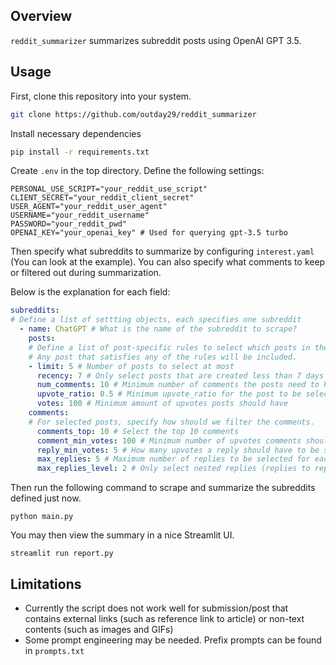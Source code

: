 ## Overview

`reddit_summarizer` summarizes subreddit posts using OpenAI GPT 3.5.

## Usage

First, clone this repository into your system.

```bash
git clone https://github.com/outday29/reddit_summarizer
```

Install necessary dependencies

```bash
pip install -r requirements.txt
```

Create `.env` in the top directory. Define the following settings:

```
PERSONAL_USE_SCRIPT="your_reddit_use_script"
CLIENT_SECRET="your_reddit_client_secret"
USER_AGENT="your_reddit_user_agent"
USERNAME="your_reddit_username"
PASSWORD="your_reddit_pwd"
OPENAI_KEY="your_openai_key" # Used for querying gpt-3.5 turbo
```

Then specify what subreddits to summarize by configuring `interest.yaml` (You can look at the example). You can also specify what comments to keep or filtered out during summarization.

Below is the explanation for each field:

```yaml
subreddits: 
# Define a list of settting objects, each specifies one subreddit
  - name: ChatGPT # What is the name of the subreddit to scrape?
    posts: 
    # Define a list of post-specific rules to select which posts in the subreddit to summarize.
    # Any post that satisfies any of the rules will be included.
    - limit: 5 # Number of posts to select at most
      recency: 7 # Only select posts that are created less than 7 days ago
      num_comments: 10 # Minimum number of comments the posts need to have
      upvote_ratio: 0.5 # Minimum upvote_ratio for the post to be selected
      votes: 100 # Minimum amount of upvotes posts should have
    comments:
    # For selected posts, specify how should we filter the comments. 
      comments_top: 10 # Select the top 10 comments
      comment_min_votes: 100 # Minimum number of upvotes comments should have.
      reply_min_votes: 5 # How many upvotes a reply should have to be selected
      max_replies: 5 # Maximum number of replies to be selected for each depth level.
      max_replies_level: 2 # Only select nested replies (replies to reply) of depth of 2. Reply to comments has depth of 1. In this case, we only select reply to comments + the repiesy to replies to comments.
```

Then run the following command to scrape and summarize the subreddits defined just now.

```
python main.py
```

You may then view the summary in a nice Streamlit UI.

```
streamlit run report.py
```

## Limitations
- Currently the script does not work well for submission/post that contains external links (such as reference link to article) or non-text contents (such as images and GIFs)
- Some prompt engineering may be needed. Prefix prompts can be found in `prompts.txt`
